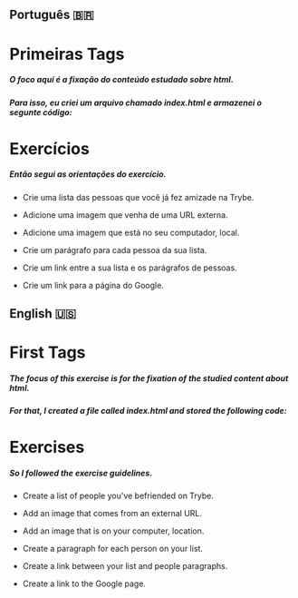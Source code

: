 ## Português 🇧🇷

# Primeiras Tags

##### O foco aqui é a fixação do conteúdo estudado sobre html.
##### Para isso, eu criei um arquivo chamado index.html e armazenei o segunte código:

<!DOCTYPE html>
<html lang="pt-br">
  <head>
    <meta charset="UTF-8">
    <title>HTML</title>
  </head>
  <body>
    <h1>Exercícios</h1>
  </body>
</html>

##### Então segui as orientações do exercício.

- Crie uma lista das pessoas que você já fez amizade na Trybe.
- Adicione uma imagem que venha de uma URL externa.
- Adicione uma imagem que está no seu computador, local.

- Crie um parágrafo para cada pessoa da sua lista.
- Crie um link entre a sua lista e os parágrafos de pessoas.
- Crie um link para a página do Google.

## English 🇺🇸

# First Tags

##### The focus of this exercise is for the fixation of the studied content about html.
##### For that, I created a file called index.html and stored the following code:

<!DOCTYPE html>
<html lang="en">
   <head>
     <meta charset="UTF-8">
     <title>HTML</title>
   </head>
   <body>
     <h1>Exercises</h1>
   </body>
</html>

##### So I followed the exercise guidelines.

- Create a list of people you've befriended on Trybe.
- Add an image that comes from an external URL.
- Add an image that is on your computer, location.

- Create a paragraph for each person on your list.
- Create a link between your list and people paragraphs.
- Create a link to the Google page.